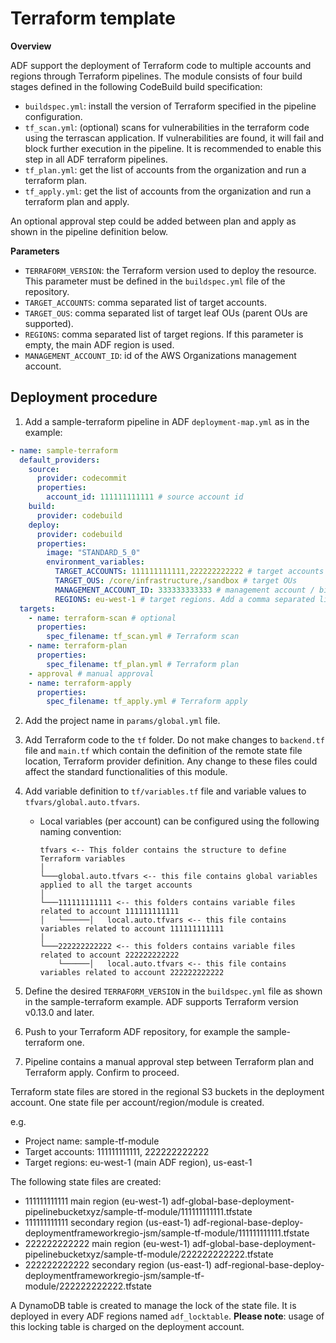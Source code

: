 # Terraform template

**Overview**

ADF support the deployment of Terraform code to multiple accounts and regions through Terraform pipelines.
The module consists of four build stages defined in the following CodeBuild build specification:

- `buildspec.yml`: install the version of Terraform specified in the pipeline configuration.
- `tf_scan.yml`: (optional) scans for vulnerabilities in the terraform code using the terrascan application. If vulnerabilities are found, it will fail and block further execution in the pipeline. It is recommended to enable this step in all ADF terraform pipelines.
- `tf_plan.yml`: get the list of accounts from the organization and run a terraform plan.
- `tf_apply.yml`: get the list of accounts from the organization and run a terraform plan and apply.

An optional approval step could be added between plan and apply as shown in the pipeline definition below.

**Parameters**

- `TERRAFORM_VERSION`: the Terraform version used to deploy the resource. This parameter must be defined in the `buildspec.yml` file of the repository.
- `TARGET_ACCOUNTS`: comma separated list of target accounts.
- `TARGET_OUS`: comma separated list of target leaf OUs (parent OUs are supported).
- `REGIONS`: comma separated list of target regions. If this parameter is empty, the main ADF region is used.
- `MANAGEMENT_ACCOUNT_ID`: id of the AWS Organizations management account.

## Deployment procedure

1. Add a sample-terraform pipeline in ADF `deployment-map.yml` as in the example:

```yaml
- name: sample-terraform
  default_providers:
    source:
      provider: codecommit
      properties:
        account_id: 111111111111 # source account id
    build:
      provider: codebuild
    deploy:
      provider: codebuild
      properties:
        image: "STANDARD_5_0"
        environment_variables:
          TARGET_ACCOUNTS: 111111111111,222222222222 # target accounts
          TARGET_OUS: /core/infrastructure,/sandbox # target OUs
          MANAGEMENT_ACCOUNT_ID: 333333333333 # management account / billing account
          REGIONS: eu-west-1 # target regions. Add a comma separated list to define multiple regions e.g. eu-west-1,us-east-1
  targets:
    - name: terraform-scan # optional
      properties:
        spec_filename: tf_scan.yml # Terraform scan
    - name: terraform-plan
      properties:
        spec_filename: tf_plan.yml # Terraform plan
    - approval # manual approval
    - name: terraform-apply
      properties:
        spec_filename: tf_apply.yml # Terraform apply
```

2. Add the project name in `params/global.yml` file.
3. Add Terraform code to the `tf` folder. Do not make changes to `backend.tf` file and `main.tf` which contain the definition of the remote state file location, Terraform provider definition. Any change to these files could affect the standard functionalities of this module.
4. Add variable definition to `tf/variables.tf` file and variable values to `tfvars/global.auto.tfvars`.

   - Local variables (per account) can be configured using the following naming convention:

     ```
     tfvars <-- This folder contains the structure to define Terraform variables
     │
     └───global.auto.tfvars <-- this file contains global variables applied to all the target accounts
     │
     └───111111111111 <-- this folders contains variable files related to account 111111111111
     │   └──────│   local.auto.tfvars <-- this file contains variables related to account 111111111111
     │
     └───222222222222 <-- this folders contains variable files related to account 222222222222
         └──────│   local.auto.tfvars <-- this file contains variables related to account 222222222222
     ```

5. Define the desired `TERRAFORM_VERSION` in the `buildspec.yml` file as shown in the sample-terraform example. ADF supports Terraform version v0.13.0 and later.
6. Push to your Terraform ADF repository, for example the sample-terraform one.
7. Pipeline contains a manual approval step between Terraform plan and Terraform apply. Confirm to proceed.

Terraform state files are stored in the regional S3 buckets in the deployment account. One state file per account/region/module is created.

e.g.

- Project name: sample-tf-module
- Target accounts: 111111111111, 222222222222
- Target regions: eu-west-1 (main ADF region), us-east-1

The following state files are created:

- 111111111111 main region (eu-west-1) adf-global-base-deployment-pipelinebucketxyz/sample-tf-module/111111111111.tfstate
- 111111111111 secondary region (us-east-1) adf-regional-base-deploy-deploymentframeworkregio-jsm/sample-tf-module/111111111111.tfstate
- 222222222222 main region (eu-west-1) adf-global-base-deployment-pipelinebucketxyz/sample-tf-module/222222222222.tfstate
- 222222222222 secondary region (us-east-1) adf-regional-base-deploy-deploymentframeworkregio-jsm/sample-tf-module/222222222222.tfstate

A DynamoDB table is created to manage the lock of the state file. It is deployed in every ADF regions named `adf_locktable`. **Please note**: usage of this locking table is charged on the deployment account.
